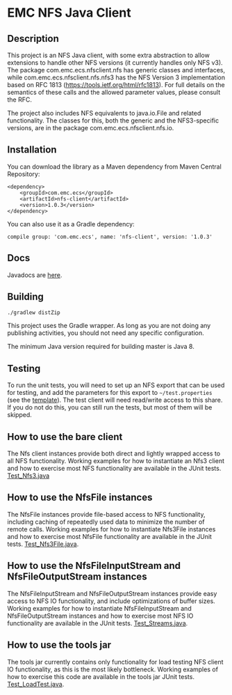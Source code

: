 EMC NFS Java Client
===

Description
---

This project is an NFS Java client, with some extra abstraction
to allow extensions to handle other NFS versions (it currently handles
only NFS v3). The package
com.emc.ecs.nfsclient.nfs has generic classes and interfaces,
while com.emc.ecs.nfsclient.nfs.nfs3 has the NFS Version 3 implementation
based on RFC 1813 (https://tools.ietf.org/html/rfc1813). For full details
on the semantics of these calls and the allowed parameter values, please
consult the RFC.

The project also includes NFS equivalents to java.io.File and related
functionality. The classes for this, both the generic and the
NFS3-specific versions, are in the package com.emc.ecs.nfsclient.nfs.io.

Installation
---

You can download the library as a Maven dependency from Maven Central Repository:

    <dependency>
        <groupId>com.emc.ecs</groupId>
        <artifactId>nfs-client</artifactId>
        <version>1.0.3</version>
    </dependency>

You can also use it as a Gradle dependency:

    compile group: 'com.emc.ecs', name: 'nfs-client', version: '1.0.3'

Docs
---

Javadocs are [here](https://emcecs.github.io/nfs-client-java/latest/javadoc/).

Building
---

    ./gradlew distZip

This project uses the Gradle wrapper.  As long as you are not doing any publishing activities, you should not need any specific configuration.

The minimum Java version required for building master is Java 8.

Testing
---
  
To run the unit tests, you will need to set up an NFS export
that can be used for testing, and add the parameters for this export
to `~/test.properties` (see the [template](https://raw.githubusercontent.com/EMCECS/nfs-client-java/master/src/test/resources/test.properties.template)).
The test client will need read/write access to this share. If you do not
do this, you can still run the tests, but most of them will be skipped.

How to use the bare client
---

The Nfs client instances provide both direct and lightly wrapped access to all NFS functionality.
Working examples for how to instantiate an Nfs3 client and how to exercise most 
NFS functionality are available in the JUnit tests.
[Test_Nfs3.java](https://raw.githubusercontent.com/EMCECS/nfs-client-java/master/src/test/java/com/emc/ecs/nfsclient/nfs/nfs3/Test_Nfs3.java)

How to use the NfsFile instances
---

The NfsFile instances provide file-based access to NFS functionality, including caching of repeatedly used
data to minimize the number of remote calls. Working examples for how to instantiate Nfs3File instances and
how to exercise most NfsFile functionality are available in the JUnit tests.
[Test_Nfs3File.java](https://raw.githubusercontent.com/EMCECS/nfs-client-java/master/src/test/java/com/emc/ecs/nfsclient/nfs/io/Test_Nfs3File.java).

How to use the NfsFileInputStream and NfsFileOutputStream instances
---

The NfsFileInputStream and NfsFileOutputStream instances provide easy access to NFS IO functionality, and 
include optimizations of buffer sizes.
Working examples for how to instantiate NfsFileInputStream and NfsFileOutputStream instances and
how to exercise most NFS IO functionality are available in the JUnit tests.
[Test_Streams.java](https://raw.githubusercontent.com/EMCECS/nfs-client-java/master/src/test/java/com/emc/ecs/nfsclient/nfs/io/Test_Streams.java).

How to use the tools jar
---

The tools jar currently contains only functionality for load testing NFS client IO functionality, as this is the
most likely  bottleneck. Working examples of how to exercise this code are available in the tools jar JUnit tests.
[Test_LoadTest.java](https://raw.githubusercontent.com/EMCECS/nfs-client-java/master/tools/src/test/java/com/emc/ecs/nfsclient/nfs/io/Test_LoadTest.java).
